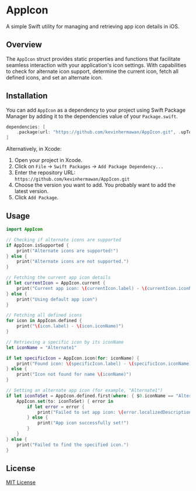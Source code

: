 # AppIcon

A simple Swift utility for managing and retrieving app icon details in iOS.

## Overview

The `AppIcon` struct provides static properties and functions that facilitate seamless interaction with your application's icon settings. With capabilities to check for alternate icon support, determine the current icon, fetch all defined icons, and set an alternate icon.

## Installation

You can add `AppIcon` as a dependency to your project using Swift Package Manager by adding it to the dependencies value of your `Package.swift`.

```swift
dependencies: [
    .package(url: "https://github.com/kevinhermawan/AppIcon.git", .upToNextMajor(from: "2.0.0"))
]
```

Alternatively, in Xcode:

1. Open your project in Xcode.
2. Click on `File` -> `Swift Packages` -> `Add Package Dependency...`
3. Enter the repository URL: `https://github.com/kevinhermawan/AppIcon.git`
4. Choose the version you want to add. You probably want to add the latest version.
5. Click `Add Package`.

## Usage

```swift
import AppIcon

// Checking if alternate icons are supported
if AppIcon.isSupported {
    print("Alternate icons are supported!")
} else {
    print("Alternate icons are not supported.")
}

// Fetching the current app icon details
if let currentIcon = AppIcon.current {
    print("Current app icon: \(currentIcon.label) - \(currentIcon.iconName)")
} else {
    print("Using default app icon")
}

// Fetching all defined icons
for icon in AppIcon.defined {
    print("\(icon.label) - \(icon.iconName)")
}

// Retrieving a specific icon by its iconName
let iconName = "Alternate1"

if let specificIcon = AppIcon.icon(for: iconName) {
    print("Found icon: \(specificIcon.label) - \(specificIcon.iconName)")
} else {
    print("Icon not found for name \(iconName)")
}

// Setting an alternate app icon (for example, "Alternate1")
if let iconToSet = AppIcon.defined.first(where: { $0.iconName == "Alternate1" }) {
    AppIcon.set(to: iconToSet) { error in
        if let error = error {
            print("Failed to set app icon: \(error.localizedDescription)")
        } else {
            print("App icon successfully set!")
        }
    }
} else {
    print("Failed to find the specified icon.")
}
```

## License

[MIT License](/LICENSE)
